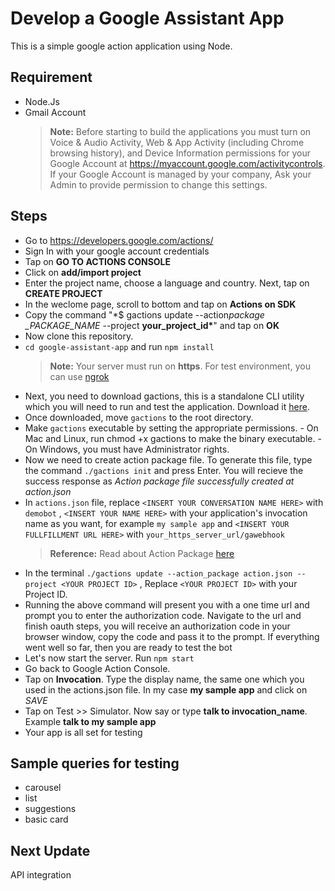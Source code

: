 # Develop a Google Assistant App

This is a simple google action application using Node.

## Requirement

- Node.Js
- Gmail Account
  > **Note:** Before starting to build the applications you must turn on Voice & Audio Activity, Web & App Activity (including Chrome browsing history), and Device Information permissions for your Google Account at https://myaccount.google.com/activitycontrols. If your Google Account is managed by your company, Ask your Admin to provide permission to change this settings.

## Steps

- Go to https://developers.google.com/actions/
- Sign In with your google account credentials
- Tap on **GO TO ACTIONS CONSOLE**
- Click on **add/import project**
- Enter the project name, choose a language and country. Next, tap on **CREATE PROJECT**
- In the weclome page, scroll to bottom and tap on **Actions on SDK**
- Copy the command "\*\$ gactions update --action*package \_PACKAGE_NAME* --project **your_project_id\***" and tap on **OK**
- Now clone this repository.
- `cd google-assistant-app` and run `npm install`
  > **Note:** Your server must run on **https**. For test environment, you can use [ngrok](https://ngrok.com/download)
- Next, you need to download gactions, this is a standalone CLI utility which you will need to run and test the application. Download it [here](https://developers.google.com/actions/tools/gactions-cli).
- Once downloaded, move `gactions` to the root directory.
- Make `gactions` executable by setting the appropriate permissions. - On Mac and Linux, run chmod +x gactions to make the binary executable. - On Windows, you must have Administrator rights.
- Now we need to create action package file. To generate this file, type the command `./gactions init` and press Enter. You will recieve the success response as _Action package file successfully created at action.json_
- In `actions.json` file, replace `<INSERT YOUR CONVERSATION NAME HERE>` with `demobot` , `<INSERT YOUR NAME HERE>` with your application's invocation name as you want, for example `my sample app` and `<INSERT YOUR FULLFILLMENT URL HERE>` with `your_https_server_url/gawebhook`
  > **Reference:** Read about Action Package [here](https://developers.google.com/actions/reference/rest/Shared.Types/ActionPackage)
- In the terminal `./gactions update --action_package action.json --project <YOUR PROJECT ID>` , Replace `<YOUR PROJECT ID>` with your Project ID.
- Running the above command will present you with a one time url and prompt you to enter the authorization code. Navigate to the url and finish oauth steps, you will receive an authorization code in your browser window, copy the code and pass it to the prompt. If everything went well so far, then you are ready to test the bot
- Let's now start the server. Run `npm start`
- Go back to Google Action Console.
- Tap on **Invocation**. Type the display name, the same one which you used in the actions.json file. In my case **my sample app** and click on _SAVE_
- Tap on Test >> Simulator. Now say or type **talk to invocation_name**. Example **talk to my sample app**
- Your app is all set for testing

## Sample queries for testing

- carousel
- list
- suggestions
- basic card

## Next Update

API integration
